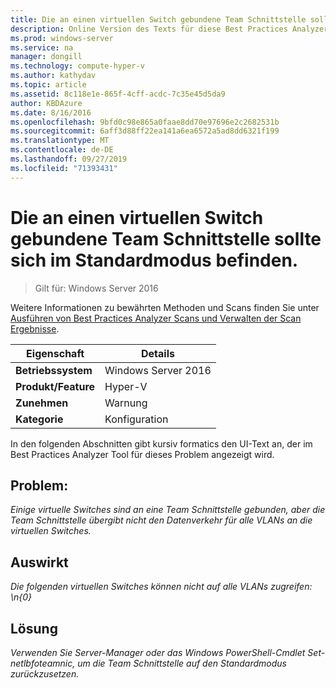 ```yaml
---
title: Die an einen virtuellen Switch gebundene Team Schnittstelle sollte sich im Standardmodus befinden.
description: Online Version des Texts für diese Best Practices Analyzer Regel.
ms.prod: windows-server
ms.service: na
manager: dongill
ms.technology: compute-hyper-v
ms.author: kathydav
ms.topic: article
ms.assetid: 8c118e1e-865f-4cff-acdc-7c35e45d5da9
author: KBDAzure
ms.date: 8/16/2016
ms.openlocfilehash: 9bfd0c98e865a0faae8dd70e97696e2c2682531b
ms.sourcegitcommit: 6aff3d88ff22ea141a6ea6572a5ad8dd6321f199
ms.translationtype: MT
ms.contentlocale: de-DE
ms.lasthandoff: 09/27/2019
ms.locfileid: "71393431"
---
```

# <a name="the-team-interface-bound-to-a-virtual-switch-should-be-in-default-mode"></a>Die an einen virtuellen Switch gebundene Team Schnittstelle sollte sich im Standardmodus befinden.

>Gilt für: Windows Server 2016

Weitere Informationen zu bewährten Methoden und Scans finden Sie unter [Ausführen von Best Practices Analyzer Scans und Verwalten der Scan Ergebnisse](https://go.microsoft.com/fwlink/p/?LinkID=223177).  
  
|Eigenschaft|Details|  
|-|-|  
|**Betriebssystem**|Windows Server 2016|  
|**Produkt/Feature**|Hyper-V|  
|**Zunehmen**|Warnung|  
|**Kategorie**|Konfiguration|  
  
In den folgenden Abschnitten gibt kursiv formatics den UI-Text an, der im Best Practices Analyzer Tool für dieses Problem angezeigt wird.  
  
## <a name="issue"></a>**Problem:**  
*Einige virtuelle Switches sind an eine Team Schnittstelle gebunden, aber die Team Schnittstelle übergibt nicht den Datenverkehr für alle VLANs an die virtuellen Switches.*  
  
## <a name="impact"></a>**Auswirkt**  
*Die folgenden virtuellen Switches können nicht auf alle VLANs zugreifen: \n{0}*  
  
## <a name="resolution"></a>**Lösung**  
*Verwenden Sie Server-Manager oder das Windows PowerShell-Cmdlet Set-netlbfoteamnic, um die Team Schnittstelle auf den Standardmodus zurückzusetzen.*  
  


